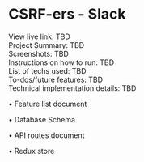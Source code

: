# CSRF-ers - Slack
View live link: TBD  
Project Summary: TBD  
Screenshots: TBD  
Instructions on how to run: TBD  
List of techs used: TBD  
To-dos/future features: TBD  
Technical implementation details: TBD  

• Feature list document

• Database Schema

• API routes document

• Redux store

